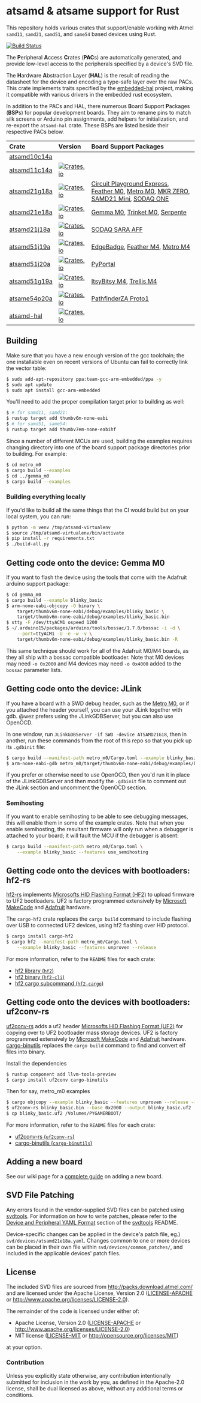 # atsamd & atsame support for Rust

This repository holds various crates that support/enable working with Atmel `samd11`, `samd21`, `samd51`, and `same54` based devices using Rust.

[![Build Status](https://travis-ci.org/atsamd-rs/atsamd.svg?branch=master)](https://travis-ci.org/atsamd-rs/atsamd)

The **P**eripheral **A**ccess **C**rates (**PAC**s) are automatically generated, and provide low-level access to the peripherals specified by a device's SVD file.

The **H**ardware **A**bstraction **L**ayer (**HAL**) is the result of reading the datasheet for the device and encoding a type-safe layer over the raw PACs. This crate implements traits specified by the [embedded-hal](https://github.com/rust-embedded/embedded-hal) project, making it compatible with various drivers in the embedded rust ecosystem.

In addition to the PACs and HAL, there numerous **B**oard **S**upport **P**ackages (**BSP**s) for popular development boards. They aim to rename pins to match silk screens or Arduino pin assignments, add helpers for initialization, and re-export the `atsamd-hal` crate. These BSPs are listed beside their respective PACs below.

| Crate | Version | Board Support Packages |
|:------|:--------|:-----------------------|
| [atsamd10c14a](https://docs.rs/atsamd10c14a/) | | |
| [atsamd11c14a](https://docs.rs/atsamd11c14a/) | [![Crates.io](https://img.shields.io/crates/v/atsamd11c14a.svg)](https://crates.io/crates/atsamd11c14a) |  |
| [atsamd21g18a](https://docs.rs/atsamd21g18a/) | [![Crates.io](https://img.shields.io/crates/v/atsamd21g18a.svg)](https://crates.io/crates/atsamd21g18a) | [Circuit Playground Express][circuit_playground_express], [Feather M0][feather_m0], [Metro M0][metro_m0], [MKR ZERO][arduino_mkrzero], [SAMD21 Mini][samd21_mini], [SODAQ ONE][sodaq_one] |
| [atsamd21e18a](https://docs.rs/atsamd21e18a/) | [![Crates.io](https://img.shields.io/crates/v/atsamd21e18a.svg)](https://crates.io/crates/atsamd21e18a) | [Gemma M0][gemma_m0], [Trinket M0][trinket_m0], [Serpente][serpente] |
| [atsamd21j18a](https://docs.rs/atsamd21j18a/) | [![Crates.io](https://img.shields.io/crates/v/atsamd21j18a.svg)](https://crates.io/crates/atsamd21j18a) | [SODAQ SARA AFF][sodaq_sara_aff] |
| [atsamd51j19a](https://docs.rs/atsamd51j19a/) | [![Crates.io](https://img.shields.io/crates/v/atsamd51j19a.svg)](https://crates.io/crates/atsamd51j19a) | [EdgeBadge][edgebadge], [Feather M4][feather_m4], [Metro M4][metro_m4] |
| [atsamd51j20a](https://docs.rs/atsamd51j20a/) | [![Crates.io](https://img.shields.io/crates/v/atsamd51j20a.svg)](https://crates.io/crates/atsamd51j20a) | [PyPortal][pyportal] |
| [atsamd51g19a](https://docs.rs/atsamd51g19a/) | [![Crates.io](https://img.shields.io/crates/v/atsamd51g19a.svg)](https://crates.io/crates/atsamd51g19a) | [ItsyBitsy M4][itsybitsy_m4], [Trellis M4][trellis_m4] |
| [atsame54p20a](https://docs.rs/atsame54p20a/) | [![Crates.io](https://img.shields.io/crates/v/atsame54p20a.svg)](https://crates.io/crates/atsame54p20a) | [PathfinderZA Proto1][pfza_proto1] |
| [atsamd-hal](https://docs.rs/atsamd_hal/) | [![Crates.io](https://img.shields.io/crates/v/atsamd_hal.svg)](https://crates.io/crates/atsamd_hal) |  |

[arduino_mkrzero]: https://github.com/atsamd-rs/atsamd/tree/master/boards/arduino_mkrzero/
[circuit_playground_express]: https://github.com/atsamd-rs/atsamd/tree/master/boards/circuit_playground_express/
[edgebadge]: https://github.com/atsamd-rs/atsamd/tree/master/boards/edgebadge
[feather_m0]: https://github.com/atsamd-rs/atsamd/tree/master/boards/feather_m0/
[feather_m4]: https://github.com/atsamd-rs/atsamd/tree/master/boards/feather_m4/
[gemma_m0]: https://github.com/atsamd-rs/atsamd/tree/master/boards/gemma_m0/
[itsybitsy_m0]: https://github.com/atsamd-rs/atsamd/tree/master/boards/itsybitsy_m0/
[itsybitsy_m4]: https://github.com/atsamd-rs/atsamd/tree/master/boards/itsybitsy_m4/
[metro_m0]: https://github.com/atsamd-rs/atsamd/tree/master/boards/metro_m0/
[metro_m4]: https://github.com/atsamd-rs/atsamd/tree/master/boards/metro_m4/
[pfza_proto1]: https://github.com/atsamd-rs/atsamd/tree/master/boards/pfza_proto1/
[pygamer]: https://github.com/atsamd-rs/atsamd/tree/master/boards/pygamer/
[pyportal]: https://github.com/atsamd-rs/atsamd/tree/master/boards/pyportal/
[samd21_mini]: https://github.com/atsamd-rs/atsamd/tree/master/boards/samd21_mini/
[sodaq_one]: https://github.com/atsamd-rs/atsamd/tree/master/boards/sodaq_one/
[sodaq_sara_aff]: https://github.com/atsamd-rs/atsamd/tree/master/boards/sodaq_sara_aff/
[trellis_m4]: https://github.com/atsamd-rs/atsamd/tree/master/boards/trellis_m4/
[trinket_m0]: https://github.com/atsamd-rs/atsamd/tree/master/boards/trinket_m0/
[serpente]: https://github.com/atsamd-rs/atsamd/tree/master/boards/serpente/

## Building

Make sure that you have a new enough version of the gcc toolchain; the one installable even on recent versions of Ubuntu can fail to correctly link the vector table:

```bash
$ sudo add-apt-repository ppa:team-gcc-arm-embedded/ppa -y
$ sudo apt update
$ sudo apt install gcc-arm-embedded
```

You'll need to add the proper compilation target prior to building as well:

```bash
$ # for samd11, samd21:
$ rustup target add thumbv6m-none-eabi
$ # for samd51, same54:
$ rustup target add thumbv7em-none-eabihf
```

Since a number of different MCUs are used, building the examples requires changing directory into one of the board support package directories prior to building. For example:

```bash
$ cd metro_m0
$ cargo build --examples
$ cd ../gemma_m0
$ cargo build --examples
```

### Building everything locally

If you'd like to build all the same things that the CI would build but on your local system, you can run:

```bash
$ python -m venv /tmp/atsamd-virtualenv
$ source /tmp/atsamd-virtualenv/bin/activate
$ pip install -r requirements.txt
$ ./build-all.py
```

## Getting code onto the device: Gemma M0

If you want to flash the device using the tools that come with the Adafruit arduino support package:

```bash
$ cd gemma_m0
$ cargo build --example blinky_basic
$ arm-none-eabi-objcopy -O binary \
    target/thumbv6m-none-eabi/debug/examples/blinky_basic \
    target/thumbv6m-none-eabi/debug/examples/blinky_basic.bin
$ stty -F /dev/ttyACM1 ospeed 1200
$ ~/.arduino15/packages/arduino/tools/bossac/1.7.0/bossac -i -d \
    --port=ttyACM1 -U -e -w -v \
    target/thumbv6m-none-eabi/debug/examples/blinky_basic.bin -R
```

This same technique should work for all of the Adafruit M0/M4 boards, as they all ship with a bossac compatible  bootloader. Note that M0 devices may need `-o 0x2000` and M4 devices may need `-o 0x4000` added to the `bossac`  parameter lists.

## Getting code onto the device: JLink

If you have a board with a SWD debug header, such as the [Metro M0][metro_m0], or if you attached the header yourself, you can  use your JLink together with gdb. @wez prefers using the JLinkGDBServer, but you can also use OpenOCD.

In one window, run `JLinkGDBServer -if SWD -device ATSAMD21G18`, then in another, run these commands from the root   of this repo so that you pick up its `.gdbinit` file:

```bash
$ cargo build --manifest-path metro_m0/Cargo.toml --example blinky_basic
$ arm-none-eabi-gdb metro_m0/target/thumbv6m-none-eabi/debug/examples/blinky_basic
```

If you prefer or otherwise need to use OpenOCD, then you'd run it in place of the JLinkGDBServer and then modify the `.gdbinit` file to comment out the JLink section and uncomment the OpenOCD section.

### Semihosting

If you want to enable semihosting to be able to see debugging messages, this will enable them in some of the example crates. Note that when you enable semihosting, the resultant firmware will only run when a debugger is  attached to your board; it will fault the MCU if the debugger is absent:

```bash
$ cargo build --manifest-path metro_m0/Cargo.toml \
    --example blinky_basic --features use_semihosting
```

## Getting code onto the devices with bootloaders: hf2-rs

[hf2-rs](https://github.com/jacobrosenthal/hf2-rs) implements [Microsofts HID Flashing Format (HF2)](https://github.com/microsoft/uf2/blob/86e101e3a282553756161fe12206c7a609975e70/hf2.md) to upload firmware to UF2 bootloaders. UF2 is factory programmed extensively by [Microsoft MakeCode](https://www.microsoft.com/en-us/makecode) and [Adafruit](https://www.adafruit.com/) hardware.

The `cargo-hf2` crate replaces the `cargo build` command to include flashing over USB to connected UF2 devices, using hf2 flashing over HID protocol.

```bash
$ cargo install cargo-hf2
$ cargo hf2 --manifest-path metro_m0/Cargo.toml \
    --example blinky_basic --features unproven --release
```

For more information, refer to the `README` files for each crate:
* [hf2 library (`hf2`)](https://github.com/jacobrosenthal/hf2-rs/tree/master/hf2)
* [hf2 binary (`hf2-cli`)](https://github.com/jacobrosenthal/hf2-rs/tree/master/hf2-cli)
* [hf2 cargo subcommand (`hf2-cargo`)](https://github.com/jacobrosenthal/hf2-rs/tree/master/cargo-hf2)

## Getting code onto the devices with bootloaders: uf2conv-rs

[uf2conv-rs](https://github.com/sajattack/uf2conv-rs) adds a uf2 header [Microsofts HID Flashing Format (UF2)](https://github.com/microsoft/uf2/blob/86e101e3a282553756161fe12206c7a609975e70/README.md) for copying over to UF2 bootloader mass storage devices. UF2 is factory programmed extensively by [Microsoft MakeCode](https://www.microsoft.com/en-us/makecode) and [Adafruit](https://www.adafruit.com/) hardware.
[cargo-binutils](https://github.com/rust-embedded/cargo-binutils) replaces the `cargo build` command to find and convert elf files into binary.

Install the dependencies
```bash
$ rustup component add llvm-tools-preview
$ cargo install uf2conv cargo-binutils
```

Then for say, metro_m0 examples
```bash
$ cargo objcopy --example blinky_basic --features unproven --release -- -O binary blinky_basic.bin
$ uf2conv-rs blinky_basic.bin --base 0x2000 --output blinky_basic.uf2
$ cp blinky_basic.uf2 /Volumes/PYGAMERBOOT/
```

For more information, refer to the `README` files for each crate:
* [uf2conv-rs (`uf2conv-rs`)](https://github.com/sajattack/uf2conv-rs)
* [cargo-binutils (`cargo-binutils`)](https://github.com/rust-embedded/cargo-binutils)

## Adding a new board

See our wiki page for a [complete guide](https://github.com/atsamd-rs/atsamd/wiki/Adding-a-new-board) on adding a new board.

## SVD File Patching

Any errors found in the vendor-supplied SVD files can be patched using [svdtools]. For information on how to write patches, please refer to the [Device and Peripheral YAML Format] section of the [svdtools] README.

Device-specific changes can be applied in the device'a patch file, eg.) `svd/devices/atsamd21e18a.yaml`. Changes common to one or more devices can be placed in their own file within `svd/devices/common_patches/`, and included in the applicable devices' patch files.

[svdtools]: https://github.com/stm32-rs/svdtools
[Device and Peripheral YAML Format]: https://github.com/stm32-rs/svdtools#device-and-peripheral-yaml-format

## License

The included SVD files are sourced from http://packs.download.atmel.com/ and
are licensed under the Apache License, Version 2.0 ([LICENSE-APACHE](LICENSE-APACHE) or
http://www.apache.org/licenses/LICENSE-2.0).

The remainder of the code is licensed under either of:

- Apache License, Version 2.0 ([LICENSE-APACHE](LICENSE-APACHE) or
  http://www.apache.org/licenses/LICENSE-2.0)
- MIT license ([LICENSE-MIT](LICENSE-MIT) or http://opensource.org/licenses/MIT)

at your option.

### Contribution

Unless you explicitly state otherwise, any contribution intentionally submitted for inclusion in the
work by you, as defined in the Apache-2.0 license, shall be dual licensed as above, without any
additional terms or conditions.
